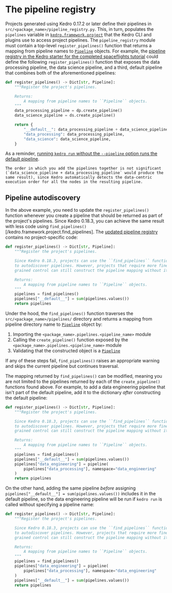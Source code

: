 # The pipeline registry

Projects generated using Kedro 0.17.2 or later define their pipelines in `src/<package_name>/pipeline_registry.py`. This, in turn, populates the `pipelines` variable in [`kedro.framework.project`](/kedro.framework.project) that the Kedro CLI and plugins use to access project pipelines. The `pipeline_registry` module must contain a top-level `register_pipelines()` function that returns a mapping from pipeline names to [`Pipeline`](/kedro.pipeline.Pipeline) objects. For example, the [pipeline registry in the Kedro starter for the completed spaceflights tutorial](https://github.com/kedro-org/kedro-starters/blob/0.18.2/spaceflights/%7B%7B%20cookiecutter.repo_name%20%7D%7D/src/%7B%7B%20cookiecutter.python_package%20%7D%7D/pipeline_registry.py) could define the following `register_pipelines()` function that exposes the data processing pipeline, the data science pipeline, and a third, default pipeline that combines both of the aforementioned pipelines:

```python
def register_pipelines() -> Dict[str, Pipeline]:
    """Register the project's pipelines.

    Returns:
        A mapping from pipeline names to ``Pipeline`` objects.
    """
    data_processing_pipeline = dp.create_pipeline()
    data_science_pipeline = ds.create_pipeline()

    return {
        "__default__": data_processing_pipeline + data_science_pipeline,
        "data_processing": data_processing_pipeline,
        "data_science": data_science_pipeline,
    }
```

As a reminder, [running `kedro run` without the `--pipeline` option runs the default pipeline](./run_a_pipeline.md#run-a-pipeline-by-name).

```{note}
The order in which you add the pipelines together is not significant (`data_science_pipeline + data_processing_pipeline` would produce the same result), since Kedro automatically detects the data-centric execution order for all the nodes in the resulting pipeline.
```

## Pipeline autodiscovery

In the above example, you need to update the `register_pipelines()` function whenever you create a pipeline that should be returned as part of the project's pipelines. Since Kedro 0.18.3, you can achieve the same result with less code using `find_pipelines()`[/kedro.framework.project.find_pipelines]. The [updated pipeline registry](https://github.com/kedro-org/kedro-starters/blob/main/spaceflights/%7B%7B%20cookiecutter.repo_name%20%7D%7D/src/%7B%7B%20cookiecutter.python_package%20%7D%7D/pipeline_registry.py) contains no project-specific code:

```python
def register_pipelines() -> Dict[str, Pipeline]:
    """Register the project's pipelines.

    Since Kedro 0.18.3, projects can use the ``find_pipelines`` function
    to autodiscover pipelines. However, projects that require more fine-
    grained control can still construct the pipeline mapping without it.

    Returns:
        A mapping from pipeline names to ``Pipeline`` objects.
    """
    pipelines = find_pipelines()
    pipelines["__default__"] = sum(pipelines.values())
    return pipelines
```

Under the hood, the `find_pipelines()` function traverses the `src/<package_name>/pipelines/` directory and returns a mapping from pipeline directory name to [`Pipeline`](/kedro.pipeline.Pipeline) object by:

1. Importing the `<package_name>.pipelines.<pipeline_name>` module
2. Calling the `create_pipeline()` function exposed by the `<package_name>.pipelines.<pipeline_name>` module
3. Validating that the constructed object is a [`Pipeline`](/kedro.pipeline.Pipeline)

If any of these steps fail, `find_pipelines()` raises an appropriate warning and skips the current pipeline but continues traversal.

The mapping returned by `find_pipelines()` can be modified, meaning you are not limited to the pipelines returned by each of the `create_pipeline()` functions found above. For example, to add a data engineering pipeline that isn't part of the default pipeline, add it to the dictionary *after* constructing the default pipeline:

```python
def register_pipelines() -> Dict[str, Pipeline]:
    """Register the project's pipelines.

    Since Kedro 0.18.3, projects can use the ``find_pipelines`` function
    to autodiscover pipelines. However, projects that require more fine-
    grained control can still construct the pipeline mapping without it.

    Returns:
        A mapping from pipeline names to ``Pipeline`` objects.
    """
    pipelines = find_pipelines()
    pipelines["__default__"] = sum(pipelines.values())
    pipelines["data_engineering"] = pipeline(
        pipelines["data_processing"], namespace="data_engineering"
    )
    return pipelines
```

On the other hand, adding the same pipeline *before* assigning `pipelines["__default__"] = sum(pipelines.values())` includes it in the default pipeline, so the data engineering pipeline will be run if `kedro run` is called without specifying a pipeline name:

```python
def register_pipelines() -> Dict[str, Pipeline]:
    """Register the project's pipelines.

    Since Kedro 0.18.3, projects can use the ``find_pipelines`` function
    to autodiscover pipelines. However, projects that require more fine-
    grained control can still construct the pipeline mapping without it.

    Returns:
        A mapping from pipeline names to ``Pipeline`` objects.
    """
    pipelines = find_pipelines()
    pipelines["data_engineering"] = pipeline(
        pipelines["data_processing"], namespace="data_engineering"
    )
    pipelines["__default__"] = sum(pipelines.values())
    return pipelines
```
